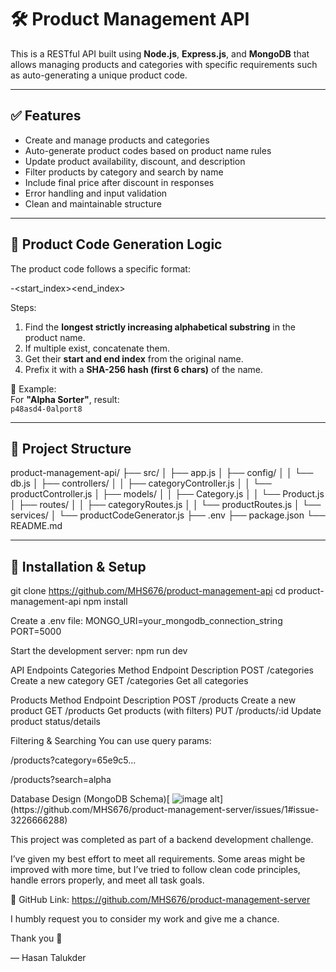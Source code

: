 # 🛠️ Product Management API

This is a RESTful API built using **Node.js**, **Express.js**, and **MongoDB** that allows managing products and categories with specific requirements such as auto-generating a unique product code.

---

## ✅ Features

- Create and manage products and categories
- Auto-generate product codes based on product name rules
- Update product availability, discount, and description
- Filter products by category and search by name
- Include final price after discount in responses
- Error handling and input validation
- Clean and maintainable structure

---

## 🧮 Product Code Generation Logic

The product code follows a specific format:

<hashed product name>-<start_index><substring><end_index>

Steps:

1. Find the **longest strictly increasing alphabetical substring** in the product name.
2. If multiple exist, concatenate them.
3. Get their **start and end index** from the original name.
4. Prefix it with a **SHA-256 hash (first 6 chars)** of the name.

📌 Example:  
For **"Alpha Sorter"**, result:  
`p48asd4-0alport8`

---

## 📁 Project Structure

product-management-api/
├── src/
│ ├── app.js
│ ├── config/
│ │ └── db.js
│ ├── controllers/
│ │ ├── categoryController.js
│ │ └── productController.js
│ ├── models/
│ │ ├── Category.js
│ │ └── Product.js
│ ├── routes/
│ │ ├── categoryRoutes.js
│ │ └── productRoutes.js
│ └── services/
│ └── productCodeGenerator.js
├── .env
├── package.json
└── README.md


---

## 🔌 Installation & Setup


git clone https://github.com/MHS676/product-management-api
cd product-management-api
npm install

Create a .env file:
MONGO_URI=your_mongodb_connection_string
PORT=5000

Start the development server:
npm run dev


API Endpoints
Categories
Method	Endpoint	Description
POST	/categories	Create a new category
GET	/categories	Get all categories

Products
Method	Endpoint	    Description
POST	/products	    Create a new product
GET	    /products	    Get products (with filters)
PUT	    /products/:id	Update product status/details

Filtering & Searching
You can use query params:

/products?category=65e9c5...

/products?search=alpha

Database Design (MongoDB Schema)[
![image alt]([https://drive.google.com/file/d/1nWiBdZ4sZEDT3QRTStHiiM85fEDnd1vW/view?usp=sharing](https://github.com/MHS676/product-management-server/blob/8b3e3247a51087480b1a7391fdc075fe02d1a1a8/Database%20Design%20(MongoDB%20Schema)%20(1).jpg))](https://github.com/MHS676/product-management-server/issues/1#issue-3226666288)

This project was completed as part of a backend development challenge.

I’ve given my best effort to meet all requirements. Some areas might be improved with more time, but I’ve tried to follow clean code principles, handle errors properly, and meet all task goals.

📎 GitHub Link: https://github.com/MHS676/product-management-server

I humbly request you to consider my work and give me a chance.

Thank you 🙌

— Hasan Talukder
